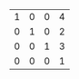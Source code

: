 |  |  |  |  |
|---|---|---|---|
| 1 | 0 | 0 | 4 |
| 0 | 1 | 0 | 2 |
| 0 | 0 | 1 | 3 |
| 0 | 0 | 0 | 1 |

